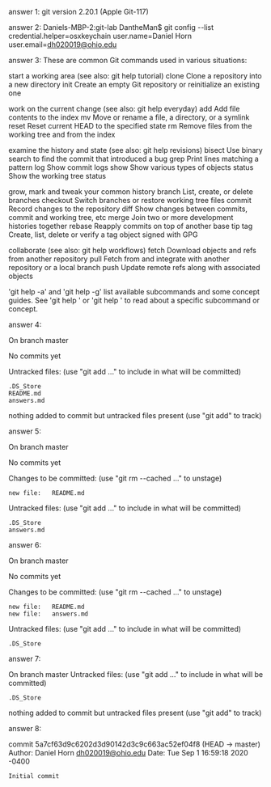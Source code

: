 answer 1:   git version 2.20.1 (Apple Git-117)

answer 2:   Daniels-MBP-2:git-lab DantheMan$ git config --list
            credential.helper=osxkeychain
            user.name=Daniel Horn
            user.email=dh020019@ohio.edu

answer 3:   These are common Git commands used in various situations:

start a working area (see also: git help tutorial)
   clone      Clone a repository into a new directory
   init       Create an empty Git repository or reinitialize an existing one

work on the current change (see also: git help everyday)
   add        Add file contents to the index
   mv         Move or rename a file, a directory, or a symlink
   reset      Reset current HEAD to the specified state
   rm         Remove files from the working tree and from the index

examine the history and state (see also: git help revisions)
   bisect     Use binary search to find the commit that introduced a bug
   grep       Print lines matching a pattern
   log        Show commit logs
   show       Show various types of objects
   status     Show the working tree status

grow, mark and tweak your common history
   branch     List, create, or delete branches
   checkout    Switch branches or restore working tree files
   commit     Record changes to the repository
   diff       Show changes between commits, commit and working tree, etc
   merge      Join two or more development histories together
   rebase     Reapply commits on top of another base tip
   tag        Create, list, delete or verify a tag object signed with GPG

collaborate (see also: git help workflows)
   fetch      Download objects and refs from another repository
   pull       Fetch from and integrate with another repository or a local branch
   push       Update remote refs along with associated objects

'git help -a' and 'git help -g' list available subcommands and some
concept guides. See 'git help <command>' or 'git help <concept>'
to read about a specific subcommand or concept.

answer 4: 

On branch master

No commits yet

Untracked files:
  (use "git add <file>..." to include in what will be committed)

	.DS_Store
	README.md
	answers.md

nothing added to commit but untracked files present (use "git add" to track)

answer 5:

On branch master

No commits yet

Changes to be committed:
  (use "git rm --cached <file>..." to unstage)

	new file:   README.md

Untracked files:
  (use "git add <file>..." to include in what will be committed)

	.DS_Store
	answers.md

answer 6: 

On branch master

No commits yet

Changes to be committed:
  (use "git rm --cached <file>..." to unstage)

	new file:   README.md
	new file:   answers.md

Untracked files:
  (use "git add <file>..." to include in what will be committed)

	.DS_Store

answer 7:

On branch master
Untracked files:
  (use "git add <file>..." to include in what will be committed)

	.DS_Store

nothing added to commit but untracked files present (use "git add" to track)

answer 8:

commit 5a7cf63d9c6202d3d90142d3c9c663ac52ef04f8 (HEAD -> master)
Author: Daniel Horn <dh020019@ohio.edu>
Date:   Tue Sep 1 16:59:18 2020 -0400

    Initial commit